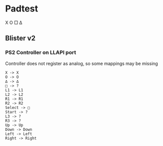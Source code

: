 # Padtest
X O □ ∆

## Blister v2

### PS2 Controller on LLAPI port
Controller does not register as analog, so some mappings may be missing

```
X -> X
O -> O
∆ -> ∆
□ -> ?
L1 -> L1
L2 -> L2
R1 -> R1
R2 -> R2
Select -> □
Start -> ?
L3 -> ?
R3 -> ?
Up -> Up
Down -> Down
Left -> Left
Right -> Right
```

